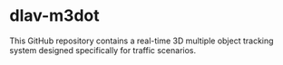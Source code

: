 # dlav-m3dot
This GitHub repository contains a real-time 3D multiple object tracking system designed specifically for traffic scenarios. 

